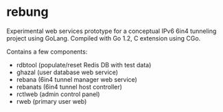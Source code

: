 rebung
======

Experimental web services prototype for a conceptual IPv6 6in4 tunneling project using GoLang. Compiled with Go 1.2, C extension using CGo.

Contains a few components:
- rdbtool (populate/reset Redis DB with test data)
- ghazal (user database web service)
- rebana (6in4 tunnel manager web service)
- rebanats (6in4 tunnel host controller)
- rctlweb (admin control panel)
- rweb (primary user web)
